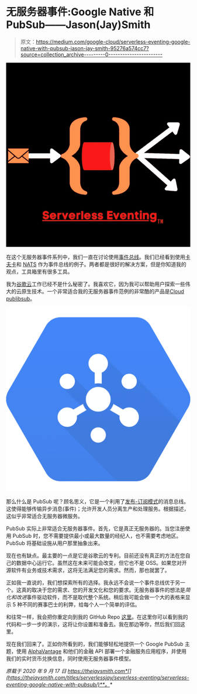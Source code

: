 # 无服务器事件:Google Native 和 PubSub——Jason(Jay)Smith

> 原文：<https://medium.com/google-cloud/serverless-eventing-google-native-with-pubsub-jason-jay-smith-95276a574cc7?source=collection_archive---------0----------------------->

![](img/d4ca5ab6ea056089ddb9871b66f3cbeb.png)

在这个无服务器事件系列中，我们一直在讨论使用[事件总线](https://thejaysmith.com/titles/serverlessjay/severless-eventing/serverless-eventing-why-you-need-an-eventing-bus/)。我们已经看到使用[卡夫卡](https://thejaysmith.com/titles/serverlessjay/severless-eventing/serverless-eventing-modernizing-legacy-streaming-with-kafka/)和 [NATS](https://thejaysmith.com/titles/serverlessjay/severless-eventing/serverless-eventing-cloud-native-messaging-with-nats-streaming-server/%22) 作为事件总线的例子。两者都是很好的解决方案，但是你知道我的观点，工具箱里有很多工具。

我为[谷歌云](https://cloud.google.com)工作已经不是什么秘密了。我喜欢它，因为我可以帮助用户探索一些伟大的云原生技术。一个非常适合我的无服务器事件范例的非常酷的产品是[Cloud publibsub](https://cloud.google.com/pubsub/)。

![](img/c4b222137d02e32e727a72b175fc9048.png)

那么什么是 PubSub 呢？顾名思义，它是一个利用了[发布-订阅模式](https://en.wikipedia.org/wiki/Publish%E2%80%93subscribe_pattern)的消息总线。这使得能够传输异步消息(事件)；允许开发人员分离生产和处理服务。根据描述，这似乎非常适合无服务器微服务。

PubSub 实际上非常适合无服务器事件。首先，它是真正无服务器的。当您注册使用 PubSub 时，您不需要提供最小或最大数量的经纪人，也不需要考虑地区。PubSub 将基础设施从用户那里抽象出来。

现在也有缺点。最主要的一点是它是谷歌云的专利。目前还没有真正的方法在您自己的数据中心运行它。虽然这在未来可能会改变，但它也不是 OSS。如果您对开源软件有业务或技术需求，这将无法满足您的需求。然而，那也就罢了。

正如我一直说的，我们想探索所有的选择。我永远不会说一个事件总线优于另一个。这真的取决于您的需求、您的开发文化和您的要求。无服务器事件的想法是*简化和改进*事件驱动软件，而不是取代整个系统。稍后我可能会做一个大的表格来显示 5 种不同的赛事巴士的利弊，给每个人一个简单的评估。

和往常一样，我会把你重定向到我的 GitHub Repo [这里](https://github.com/TheJaySmith/serverless-eventing/tree/master/tutorials/pubsub)。在这里你可以看到我的代码和一步一步的演示，这将让你设置和准备去。我在那边等你，然后我们回这里。

现在我们回来了。正如你所看到的，我们能够轻松地提供一个 Google PubSub 主题，使用 [AlphaVantage](https://alphavantage.co) 和他们的金融 API 部署一个金融服务应用程序，并使用我们的实时货币兑换信息，同时使用无服务器事件模型。

*原载于 2020 年 9 月 17 日 https://thejaysmith.com*[](https://thejaysmith.com/titles/serverlessjay/severless-eventing/serverless-eventing-google-native-with-pubsub/)**。**